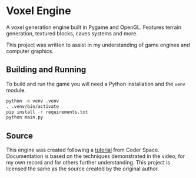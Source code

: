 # Voxel Engine

A voxel generation engine built in Pygame and OpenGL. Features terrain generation,
textured blocks, caves systems and more.

This project was written to assist in my understanding of game engines and computer
graphics.

## Building and Running

To build and run the game you will need a Python installation and the `venv` module.

```sh
python -m venv .venv
. .venv/bin/activate
pip install -r requirements.txt
python main.py
```

## Source

This engine was created following a [tutorial](https://www.youtube.com/watch?v=Ab8TOSFfNp4)
from Coder Space. Documentation is based on the techniques demonstrated in the video, for
my own record and for others further understanding. This project is licensed the same as
the source created by the original author.

